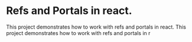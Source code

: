 # Refs and Portals in react.

This project demonstrates how to work with refs and portals in react.
This project demonstrates how to work with refs and portals in r